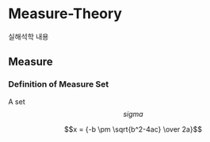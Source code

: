 # Measure-Theory
실해석학 내용

## Measure

### Definition of Measure Set

A set $$ sigma $$

$$x = {-b \pm \sqrt{b^2-4ac} \over 2a}$$
